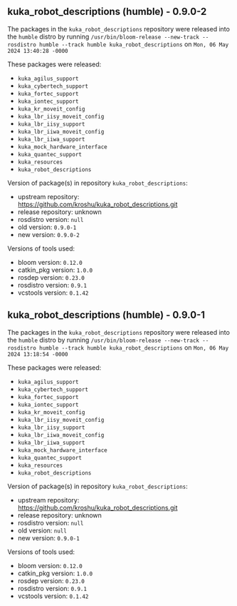 ## kuka_robot_descriptions (humble) - 0.9.0-2

The packages in the `kuka_robot_descriptions` repository were released into the `humble` distro by running `/usr/bin/bloom-release --new-track --rosdistro humble --track humble kuka_robot_descriptions` on `Mon, 06 May 2024 13:40:28 -0000`

These packages were released:
- `kuka_agilus_support`
- `kuka_cybertech_support`
- `kuka_fortec_support`
- `kuka_iontec_support`
- `kuka_kr_moveit_config`
- `kuka_lbr_iisy_moveit_config`
- `kuka_lbr_iisy_support`
- `kuka_lbr_iiwa_moveit_config`
- `kuka_lbr_iiwa_support`
- `kuka_mock_hardware_interface`
- `kuka_quantec_support`
- `kuka_resources`
- `kuka_robot_descriptions`

Version of package(s) in repository `kuka_robot_descriptions`:

- upstream repository: https://github.com/kroshu/kuka_robot_descriptions.git
- release repository: unknown
- rosdistro version: `null`
- old version: `0.9.0-1`
- new version: `0.9.0-2`

Versions of tools used:

- bloom version: `0.12.0`
- catkin_pkg version: `1.0.0`
- rosdep version: `0.23.0`
- rosdistro version: `0.9.1`
- vcstools version: `0.1.42`


## kuka_robot_descriptions (humble) - 0.9.0-1

The packages in the `kuka_robot_descriptions` repository were released into the `humble` distro by running `/usr/bin/bloom-release --new-track --rosdistro humble --track humble kuka_robot_descriptions` on `Mon, 06 May 2024 13:18:54 -0000`

These packages were released:
- `kuka_agilus_support`
- `kuka_cybertech_support`
- `kuka_fortec_support`
- `kuka_iontec_support`
- `kuka_kr_moveit_config`
- `kuka_lbr_iisy_moveit_config`
- `kuka_lbr_iisy_support`
- `kuka_lbr_iiwa_moveit_config`
- `kuka_lbr_iiwa_support`
- `kuka_mock_hardware_interface`
- `kuka_quantec_support`
- `kuka_resources`
- `kuka_robot_descriptions`

Version of package(s) in repository `kuka_robot_descriptions`:

- upstream repository: https://github.com/kroshu/kuka_robot_descriptions.git
- release repository: unknown
- rosdistro version: `null`
- old version: `null`
- new version: `0.9.0-1`

Versions of tools used:

- bloom version: `0.12.0`
- catkin_pkg version: `1.0.0`
- rosdep version: `0.23.0`
- rosdistro version: `0.9.1`
- vcstools version: `0.1.42`


